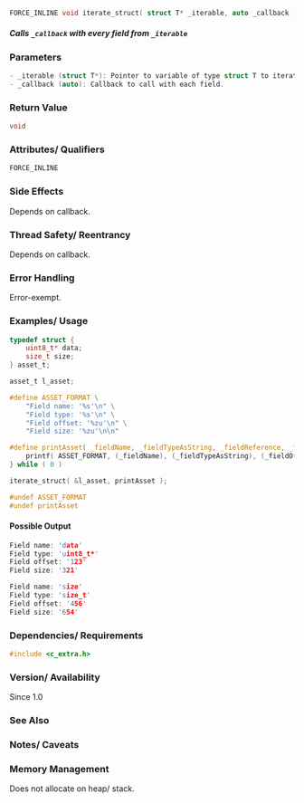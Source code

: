 <!-- The full declaration, including return type, name, and parameter list -->
```cpp
FORCE_INLINE void iterate_struct( struct T* _iterable, auto _callback )
```

##### Calls `_callback` with every field from `_iterable`

### **Parameters**

```cpp
- _iterable (struct T*): Pointer to variable of type struct T to iterate over.
- _callback (auto): Callback to call with each field.
```

### **Return Value**

<!-- Type and meaning of the return value. -->
<!-- Include possible error codes or special cases (e.g., `NULL` on failure). -->
```cpp
void
```

### **Attributes/ Qualifiers**

<!-- Any special C attributes (e.g., `inline`, `FORCE_INLINE`, `static`, `CONST`, `PURE`, `NO_RETURN`, `NO_OPTIMIZE`, `__attribute__`, `DEPRECATED`, `HOT`, `COLD`, `SENTINEL`). -->
```cpp
FORCE_INLINE
```

### **Side Effects**

<!-- Describe any side effects like modifying global variables, allocating memory, writing to files, etc. -->
Depends on callback.

### **Thread Safety/ Reentrancy**

<!-- Mention whether the function is thread-safe or reentrant. -->
Depends on callback.

### **Error Handling**

<!-- How the function handles errors. -->
<!-- Any `errno` values set. -->
<!-- Return value conventions (e.g., negative on error). -->
Error-exempt.

### **Examples/ Usage**

```c
typedef struct {
    uint8_t* data;
    size_t size;
} asset_t;

asset_t l_asset;

#define ASSET_FORMAT \
    "Field name: '%s'\n" \
    "Field type: '%s'\n" \
    "Field offset: '%zu'\n" \
    "Field size: '%zu'\n\n"

#define printAsset( _fieldName, _fieldTypeAsString, _fieldReference, _fieldOffset, _fieldSize ) do {
    printf( ASSET_FORMAT, (_fieldName), (_fieldTypeAsString), (_fieldOffset), (_fieldSize) );
} while ( 0 )

iterate_struct( &l_asset, printAsset );

#undef ASSET_FORMAT
#undef printAsset
```

#### Possible Output

```c
Field name: 'data'
Field type: 'uint8_t*'
Field offset: '123'
Field size: '321'

Field name: 'size'
Field type: 'size_t'
Field offset: '456'
Field size: '654'
```

### **Dependencies/ Requirements**

<!-- Any required headers, macros, or preconditions. -->
<!-- Is a certain feature or configuration needed? -->
```c
#include <c_extra.h>
```

### **Version/ Availability**

<!-- If you have multiple versions or evolving APIs, note when the function was added or changed. -->
Since 1.0

### See Also

<!-- References to related functions. -->
<!-- TODO: Write -->

### **Notes/ Caveats**

<!-- Tricky behavior or known limitations. -->
<!-- TODO: Write -->

### **Memory Management**

<!-- Who allocates/frees if pointers are involved? -->
Does not allocate on heap/ stack.
